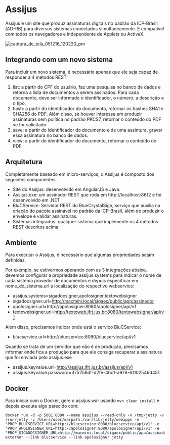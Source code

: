 # Assijus

Assijus é um site que produz assinaturas digitais no padrão da ICP-Brasil (AD-RB) para diversos sistemas conectados simultaneamente. É compatível com todos os navegadores e independente de Applets ou ActiveX.

![captura_de_tela_051216_120220_pm](https://cloud.githubusercontent.com/assets/4137623/16231009/914fa6d2-379a-11e6-8e70-937ef7fa94f1.jpg)

## Integrando com um novo sistema
Para incluir um novo sistema, é necessário apenas que ele seja capaz de responder a 4 métodos REST:

1. list: a partir do CPF do usuário, faz uma pesquisa no banco de dados e retorna a lista de documentos a serem assinados. Para cada documento, deve ser informado o identificador, o número, a descrição e o tipo.
2. hash: a partir do identificador do documento, retornar os hashes SHA1 e SHA256 do PDF. Além disso, se houver interesse em produzir assinaturas sem política no padrão PKCS7, retornar o conteúdo do PDF se for solicitado.
3. save: a partir do identificador do documento e de uma assintura, gravar essa assinatura no banco de dados.
4. view: a partir do identificador do documento, retornar o conteúdo do PDF.

## Arquitetura

Completamente baseado em micro-serviços, o Assijus é composto dos seguintes componentes:
- Site do Assijus: desenvolvido em AngularJS e Java.
- Assijus.exe: um assinador REST que roda em http://localhost:8612 e foi desenvolvido em .NET
- BluCService: Servidor REST do BlueCrystalSign, serviço que auxilia na criação do pacote assinável no padrão da ICP-Brasil, além de produzir o envelope e validar assinaturas.
- Sistemas integrados: qualquer sistema que implemente os 4 métodos REST descritos acima

## Ambiente

Para executar o Assijus, é necessário que algumas propriedades sejam definidas.

Por exemplo, se estivermos operando com as 3 integrações abaixo, devemos configurar a propriedade assijus.systems para indicar o nome de cada sistema provedor de documentos e depois especificar em nome_do_sistema.url a localização do respectivo webservice:
- assijus.systems=sigadocsigner,apolosigner,textowebsigner
- sigadocsigner.url=http://macmini.local/sigaex/public/app/assinador
- apolosigner.url=http://apolosigner:8080/apolosigner/api/v1
- textowebsigner.url=http://textoweb.jfrj.jus.br:8080/textowebsigner/api/v1

Além disso, precisamos indicar onde está o serviço BluCService:
- blucservice.url=http://blucservice:8080/blucservice/api/v1

Quando se trata de um servidor que não é de produção, precisamos informar onde fica a produção para que ele consiga recuperar a assinatura que foi enviada pelo assijus.exe
- assijus.keyvalue.url=http://assijus.jfrj.jus.br/assijus/api/v1
- assijus.keyvalue.password=375258df-d2fe-46c1-a976-61102546d451

## Docker

Para iniciar com o Docker, gere o assijus.war usando ```mvn clean install``` e depois execute algo parecido com:

```
docker run -d -p 5001:8080 --name assijus --read-only -v /tmp/jetty -v /run/jetty -v /Users/user/warpath:/var/lib/jetty/webapps -e "PROP_BLUCSERVICE_URL=http://blucservice:8080/blucservice/api/v1" -e "PROP_APOLOSIGNER_URL=http://apolosigner:8080/apolosigner/api/v1" -e "PROP_SIGADOCSIGNER_URL=http://macmini.local/sigaex/public/app/assinador-externo" --link blucservice --link apolosigner jetty
```
